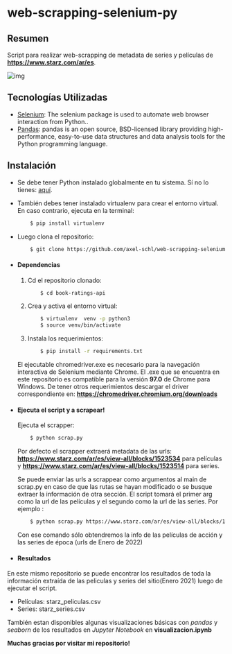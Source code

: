 # web-scrapping-selenium-py

## Resumen
Script para realizar web-scrapping de metadata de series y películas de **https://www.starz.com/ar/es**.

![img](https://i.imgur.com/vXIk7w9.png)
## Tecnologías Utilizadas
* [Selenium](https://www.selenium.dev/selenium/docs/api/py/index.html): The selenium package is used to automate web browser interaction from Python..
* [Pandas](https://pandas.pydata.org/docs/): pandas is an open source, BSD-licensed library providing high-performance, easy-to-use data structures and data analysis tools for the Python programming language.


## Instalación
* Se debe tener Python instalado globalmente en tu sistema. Sí no lo tienes: [aquí](https://www.python.org").
* También debes tener instalado virtualenv para crear el entorno virtual. En caso contrario, ejecuta en la terminal:
    ```bash
        $ pip install virtualenv
    ```
* Luego clona el repositorio:
    ```bash
        $ git clone https://github.com/axel-schl/web-scrapping-selenium-py.git
    ```

* #### Dependencias
    1. Cd el repositorio clonado:
        ```bash
            $ cd book-ratings-api
        ```
    2. Crea y activa el entorno virtual:
        ```bash
            $ virtualenv  venv -p python3
            $ source venv/bin/activate
        ```
    3. Instala los requerimientos:
        ```bash
            $ pip install -r requirements.txt
        ```
        
    El ejecutable chromedriver.exe es necesario para la navegación interactiva de Selenium mediante Chrome. El .exe que se encuentra
    en este repositorio es compatible para la versión **97.0** de Chrome para Windows.
    De tener otros requerimientos descargar el driver correspondiente en: **https://chromedriver.chromium.org/downloads**
   

* #### Ejecuta el script y a scrapear!

    Ejecuta el scrapper:
    ```bash
        $ python scrap.py 
    ```
    Por defecto el scrapper extraerá metadata de las urls: **https://www.starz.com/ar/es/view-all/blocks/1523534** para películas
    y **https://www.starz.com/ar/es/view-all/blocks/1523514** para series.
    
    Se puede enviar las urls a scrappear como argumentos al main de scrap.py en caso de que las rutas se hayan modificado o se busque extraer la información de otra sección. 
    El script tomará el primer arg como la url de las películas y el segundo como la url de las series. Por ejemplo :
    ```bash
        $ python scrap.py https://www.starz.com/ar/es/view-all/blocks/1523536 https://www.starz.com/ar/es/view-all/blocks/1523517
    ```
    Con ese comando sólo obtendremos la info de las películas de acción y las series de época (urls de Enero de 2022)
   
    
    
   
    
 * #### Resultados
  
 En este mismo repositorio se puede encontrar los resultados de toda la información extraída de las peliculas y series del sitio(Enero 2021) luego de ejecutar el script.
 
 * Películas: starz_peliculas.csv
 * Series: starz_series.csv
 
 También estan disponibles  algunas visualizaciones básicas con *pandas* y *seaborn* de los resultados en *Jupyter Notebook* en **visualizacion.ipynb**


**Muchas gracias por visitar mi repositorio!**
